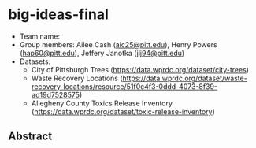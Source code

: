# big-ideas-final
- Team name:
- Group members: Ailee Cash (aic25@pitt.edu), Henry Powers (hap60@pitt.edu), Jeffery Janotka (jlj94@pitt.edu)
- Datasets:
    - City of Pittsburgh Trees (https://data.wprdc.org/dataset/city-trees)
    - Waste Recovery Locations (https://data.wprdc.org/dataset/waste-recovery-locations/resource/51f0c4f3-0ddd-4073-8f39-ad19d7528575)
    - Allegheny County Toxics Release Inventory (https://data.wprdc.org/dataset/toxic-release-inventory)
## Abstract
